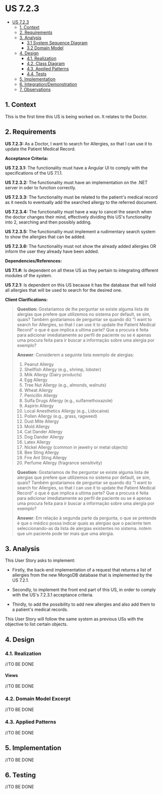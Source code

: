 # US 7.2.3

<!-- TOC -->
- [US 7.2.3](#us-7.2.3)
  - [1. Context](#1-context)
  - [2. Requirements](#2-requirements)
  - [3. Analysis](#3-analysis)
    - [3.1 System Sequence Diagram](#31-system-sequence-diagram)
    - [3.2 Domain Model](#32-domain-model)
  - [4. Design](#4-design)
    - [4.1. Realization](#41-realization)
    - [4.2. Class Diagram](#42-class-diagram)
    - [4.3. Applied Patterns](#43-applied-patterns)
    - [4.4. Tests](#44-tests)
  - [5. Implementation](#5-implementation)
  - [6. Integration/Demonstration](#6-integrationdemonstration)
  - [7. Observations](#7-observations)
<!-- TOC -->


## 1. Context

This is the first time this US is being worked on.
It relates to the Doctor.

## 2. Requirements

**US 7.2.3:** As a Doctor, I want to search for Allergies, so that I can use it to update the Patient Medical Record.

**Acceptance Criteria:**

**US 7.2.3.1:** The functionality must have a Angular UI to comply with the specifications of the US 7.1.1.

**US 7.2.3.2:** The functionality must have an implementation on the .NET server in oder to function correctly.

**US 7.2.3.3:** The functionality must be related to the patient's medical record as it needs to eventually add the searched allergy to the referred document.

**US 7.2.3.4:** The functionality must have a way to cancel the search when the doctor changes their mind, effectively dividing this US's functionality into 2, searching and then possibly adding.

**US 7.2.3.5:** The functionality must implement a rudimentary search system to show the allergies that can be added.

**US 7.2.3.6:** The functionality must not show the already added allergies OR inform the user they already have been added.

**Dependencies/References:**

**US 7.1.#:** Is dependent on all these US as they pertain to integrating different modules of the system.

**US 7.2.1:** Is dependent on this US because it has the database that will hold all allergies that will be used to search for the desired one.

**Client Clarifications:**

>**Question:** Gostariamos de lhe perguntar se existe alguma lista de alergias que prefere que utilizemos no sistema por default,  se sim, quais? Também gostariamos de perguntar se quando diz "I want to search for Allergies, so that I can use it to update the Patient Medical Record" o que é que implica a ultima parte? Que a procura é feita para adicionar imediatamente ao perfil de paciente ou se é apenas uma procura feita para ir buscar a informação sobre uma alergia por exemplo?
>
>**Answer**: Considerem a seguinte lista exemplo de alergias:
>1. Peanut Allergy
>2. Shellfish Allergy (e.g., shrimp, lobster)
>3. Milk Allergy (Dairy products)
>4. Egg Allergy
>5. Tree Nut Allergy (e.g., almonds, walnuts)
>6. Wheat Allergy
>7. Penicillin Allergy
>8. Sulfa Drugs Allergy (e.g., sulfamethoxazole)
>9. Aspirin Allergy
>10. Local Anesthetics Allergy (e.g., Lidocaine)
>11. Pollen Allergy (e.g., grass, ragweed)
>12. Dust Mite Allergy
>13. Mold Allergy
>14. Cat Dander Allergy
>15. Dog Dander Allergy
>16. Latex Allergy
>17. Nickel Allergy (common in jewelry or metal objects)
>18. Bee Sting Allergy
>19. Fire Ant Sting Allergy
>20. Perfume Allergy (fragrance sensitivity)

>**Question:** Gostariamos de lhe perguntar se existe alguma lista de alergias que prefere que utilizemos no sistema por default,  se sim, quais? Também gostariamos de perguntar se quando diz "I want to search for Allergies, so that I can use it to update the Patient Medical Record" o que é que implica a ultima parte? Que a procura é feita para adicionar imediatamente ao perfil de paciente ou se é apenas uma procura feita para ir buscar a informação sobre uma alergia por exemplo?
>
>**Answer**: Em relação à segunda parte da pergunta, o que se pretende é que o médico possa indicar quais as alergias que o paciente tem seleccionando-as da lista de alergias existentes no sistema. notem que um paciente pode ter mais que uma alergia.

## 3. Analysis

This User Story asks to implement: 

- Firstly, the back-end implementation of a request that returns a list of allergies from the new MongoDB database that is implemented by the US 7.2.1. 

- Secondly, to implement the front end part of this US, in order to comply with the US's 7.2.3.1 acceptance criteria.  

- Thirdly, to add the possibility to add new allergies and also add them to a patient's medical records.

This User Story will follow the same system as previous USs with the objective to list certain objects.

## 4. Design

### 4.1. Realization

//TO BE DONE

#### Views

//TO BE DONE

### 4.2. Domain Model Excerpt

//TO BE DONE

### 4.3. Applied Patterns

//TO BE DONE

## 5. Implementation

//TO BE DONE

## 6. Testing

//TO BE DONE